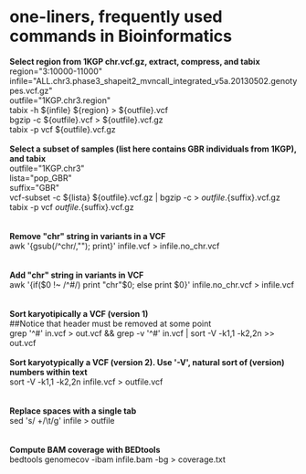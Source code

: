 # one-liners, frequently used commands in Bioinformatics

**Select region from 1KGP chr.vcf.gz, extract, compress, and tabix**<br>
region="3:10000-11000"<br>
infile="ALL.chr3.phase3_shapeit2_mvncall_integrated_v5a.20130502.genotypes.vcf.gz"<br>
outfile="1KGP.chr3.region"<br>
tabix -h ${infile} ${region} > ${outfile}.vcf<br>
bgzip -c ${outfile}.vcf > ${outfile}.vcf.gz<br>
tabix -p vcf ${outfile}.vcf.gz
<br>
<br>
**Select a subset of samples (list here contains GBR individuals from 1KGP), and tabix**<br>
outfile="1KGP.chr3"<br>
lista="pop_GBR"<br>
suffix="GBR"<br>
vcf-subset -c ${lista} ${outfile}.vcf.gz | bgzip -c > ${outfile}.${suffix}.vcf.gz<br>
tabix -p vcf ${outfile}.${suffix}.vcf.gz<br>
<br>
<br>
**Remove "chr" string in variants in a VCF**<br>
awk '{gsub(/^chr/,""); print}' infile.vcf > infile.no_chr.vcf<br>
<br>
<br>
**Add "chr" string in variants in VCF**<br>
awk '{if($0 !~ /^#/) print "chr"$0; else print $0}' infile.no_chr.vcf > infile.vcf<br>
<br>
<br>
**Sort karyotipically a VCF (version 1)**<br>
##Notice that header must be removed at some point <br>
grep '^#' in.vcf > out.vcf && grep -v '^#' in.vcf | sort -V -k1,1 -k2,2n >> out.vcf
<br>
<br>
**Sort karyotypically a VCF (version 2). Use '-V', natural sort of (version) numbers within text**<br>
sort -V -k1,1 -k2,2n infile.vcf > outfile.vcf<br>
<br>
<br>
**Replace spaces with a single tab**<br>
sed 's/ \+/\t/g' infile > outfile<br>
<br>
<br>
**Compute BAM coverage with BEDtools**<br>
bedtools genomecov -ibam infile.bam -bg > coverage.txt
<br>
<br>


